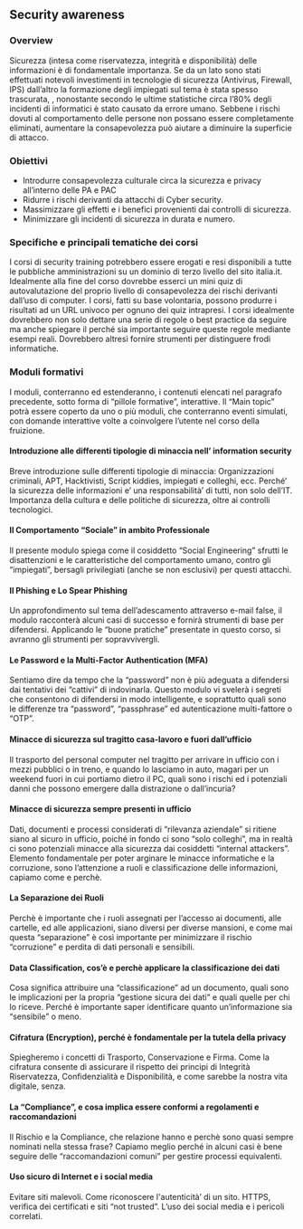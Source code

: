 ## Security awareness

### Overview
Sicurezza (intesa come riservatezza, integrità e disponibilità) delle informazioni è di fondamentale importanza. Se da un lato sono stati effettuati notevoli investimenti in tecnologie di sicurezza  (Antivirus, Firewall, IPS) dall’altro la formazione degli impiegati sul tema è stata spesso trascurata, , nonostante secondo le ultime statistiche circa l’80% degli incidenti di informatici è stato causato da errore umano. 
Sebbene i rischi dovuti  al  comportamento delle persone non possano essere completamente eliminati, aumentare la consapevolezza può aiutare a diminuire la superficie di attacco. 


### Obiettivi
- Introdurre consapevolezza culturale circa la sicurezza e privacy all’interno delle PA e PAC
- Ridurre i rischi derivanti da attacchi di Cyber security.
- Massimizzare gli effetti e i benefici provenienti dai controlli di sicurezza.
- Minimizzare gli incidenti di sicurezza in durata e numero. 

### Specifiche e principali tematiche dei corsi
I corsi di security training potrebbero essere erogati e resi disponibili a tutte le pubbliche amministrazioni su un dominio di terzo livello del sito italia.it.
Idealmente alla fine del corso dovrebbe esserci un mini quiz di  autovalutazione del proprio livello di consapevolezza dei rischi derivanti dall’uso di computer. 
I corsi, fatti su base volontaria, possono produrre i risultati ad un URL univoco per ognuno dei quiz intrapresi.
I corsi idealmente  dovrebbero non solo dettare una serie di regole o best practice da seguire ma anche spiegare il perché sia importante seguire queste regole mediante esempi reali. Dovrebbero altresì fornire strumenti per distinguere frodi informatiche. 

### Moduli formativi
I moduli, conterranno ed estenderanno, i contenuti elencati nel paragrafo precedente, sotto forma di “pillole formative”, interattive. Il “Main topic” potrà essere coperto da uno o più moduli, che conterranno eventi simulati, con domande interattive volte a coinvolgere l’utente nel corso della fruizione.

#### Introduzione alle differenti tipologie di minaccia nell’ information security
Breve introduzione sulle differenti tipologie di minaccia: Organizzazioni criminali, APT, Hacktivisti, Script kiddies, impiegati e colleghi, ecc.
Perché’ la sicurezza delle informazioni e’ una responsabilità’ di tutti, non solo dell’IT. 
Importanza della cultura e delle politiche di sicurezza, oltre ai controlli tecnologici.

#### Il Comportamento “Sociale” in ambito Professionale
Il presente modulo spiega come il cosiddetto “Social Engineering” sfrutti le disattenzioni e le caratteristiche del comportamento umano, contro gli “impiegati”, bersagli privilegiati (anche se non esclusivi) per questi attacchi.

#### Il Phishing e Lo Spear Phishing
Un approfondimento sul tema dell’adescamento attraverso e-mail false, il modulo racconterà alcuni casi di successo e fornirà strumenti di base per difendersi. Applicando le “buone pratiche” presentate in questo corso, si avranno gli strumenti per sopravvivergli.

#### Le Password e la Multi-Factor Authentication (MFA)
Sentiamo dire da tempo che la “password” non è più adeguata a difendersi dai tentativi dei “cattivi” di indovinarla. Questo modulo vi svelerà i segreti che consentono di difendersi in modo intelligente, e soprattutto quali sono le differenze tra “password”, “passphrase” ed autenticazione multi-fattore o “OTP”.

#### Minacce di sicurezza sul tragitto casa-lavoro e fuori dall’ufficio
Il trasporto del personal computer nel tragitto per  arrivare in ufficio con i mezzi pubblici o in treno, e quando lo lasciamo in auto, magari per un weekend fuori in cui portiamo dietro il PC, quali sono i rischi ed i potenziali danni che possono emergere dalla distrazione o dall’incuria?

#### Minacce di sicurezza sempre presenti in ufficio
Dati, documenti e processi considerati di “rilevanza aziendale” si ritiene siano al sicuro in ufficio, poiché in fondo ci sono “solo colleghi”, ma in realtà ci sono potenziali minacce alla sicurezza dai cosiddetti “internal attackers”. Elemento fondamentale per poter arginare le minacce informatiche e la corruzione, sono l’attenzione a ruoli e classificazione delle informazioni, capiamo come e perchè.

#### La Separazione dei Ruoli
Perchè è importante che i ruoli assegnati per l’accesso ai documenti, alle cartelle, ed alle applicazioni, siano diversi per diverse mansioni, e come mai questa “separazione” è così importante per minimizzare il rischio “corruzione” e perdita di dati personali e sensibili. 

#### Data Classification, cos’è e perchè applicare la classificazione dei dati
Cosa significa attribuire una “classificazione” ad un documento, quali sono le implicazioni per la propria “gestione sicura dei dati” e quali quelle per chi lo riceve. Perché è importante saper identificare quanto un’informazione sia “sensibile” o meno.

#### Cifratura (Encryption), perché è fondamentale per la tutela della privacy
Spiegheremo i concetti di Trasporto, Conservazione e Firma. Come la cifratura consente di assicurare il rispetto dei principi di Integrità Riservatezza, Confidenzialità e Disponibilità, e come sarebbe la nostra vita digitale, senza.

#### La “Compliance”, e cosa implica essere conformi a regolamenti e raccomandazioni
Il Rischio e la Compliance, che relazione hanno e perchè sono quasi sempre nominati nella stessa frase? Capiamo meglio perché in alcuni casi è bene seguire delle “raccomandazioni comuni” per gestire processi equivalenti.

#### Uso sicuro di Internet e i social media
Evitare siti malevoli. Come riconoscere l'autenticità’ di un sito. HTTPS, verifica dei certificati e siti “not trusted”.
L’uso dei social media e i pericoli correlati. 